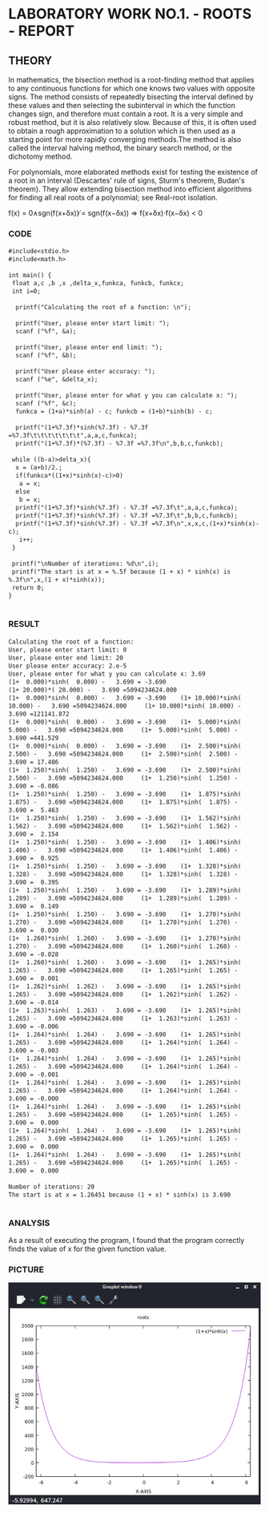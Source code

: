 # LABORATORY WORK NO.1. - ROOTS - REPORT 

## THEORY
In mathematics, the bisection method is a root-finding method that applies to any continuous functions for which one knows two values with opposite signs. The method consists of repeatedly bisecting the interval defined by these values and then selecting the subinterval in which the function changes sign, and therefore must contain a root. It is a very simple and robust method, but it is also relatively slow. Because of this, it is often used to obtain a rough approximation to a solution which is then used as a starting point for more rapidly converging methods.The method is also called the interval halving method, the binary search method, or the dichotomy method.

For polynomials, more elaborated methods exist for testing the existence of a root in an interval (Descartes' rule of signs, Sturm's theorem, Budan's theorem). They allow extending bisection method into efficient algorithms for finding all real roots of a polynomial; see Real-root isolation.

f(x) = 0∧sgn(f(x+δx)) ̸= sgn(f(x−δx)) => f(x+δx)·f(x−δx) < 0

### CODE
```
#include<stdio.h>
#include<math.h>

int main() {
 float a,c ,b ,x ,delta_x,funkca, funkcb, funkcx;
 int i=0;

  printf("Calculating the root of a function: \n");

  printf("User, please enter start limit: ");
  scanf ("%f", &a);

  printf("User, please enter end limit: ");
  scanf ("%f", &b);

  printf("User please enter accuracy: ");
  scanf ("%e", &delta_x);

  printf("User, please enter for what y you can calculate x: ");
  scanf ("%f", &c);
  funkca = (1+a)*sinh(a) - c; funkcb = (1+b)*sinh(b) - c;

  printf("(1+%7.3f)*sinh(%7.3f) - %7.3f =%7.3f\t\t\t\t\t\t\t",a,a,c,funkca);
  printf("(1+%7.3f)*(%7.3f) - %7.3f =%7.3f\n",b,b,c,funkcb);

 while ((b-a)>delta_x){
  x = (a+b)/2.;
  if(funkca*((1+x)*sinh(x)-c)>0)
   a = x;
  else
   b = x;
  printf("(1+%7.3f)*sinh(%7.3f) - %7.3f =%7.3f\t",a,a,c,funkca);
  printf("(1+%7.3f)*sinh(%7.3f) - %7.3f =%7.3f\t",b,b,c,funkcb);
  printf("(1+%7.3f)*sinh(%7.3f) - %7.3f =%7.3f\n",x,x,c,(1+x)*sinh(x)-c);
   i++;
 }

 printf("\nNumber of iterations: %d\n",i);
 printf("The start is at x = %.5f because (1 + x) * sinh(x) is %.3f\n",x,(1 + x)*sinh(x));
 return 0;
}


```

### RESULT
```
Calculating the root of a function: 
User, please enter start limit: 0
User, please enter end limit: 20
User please enter accuracy: 2.e-5
User, please enter for what y you can calculate x: 3.69
(1+  0.000)*sinh(  0.000) -   3.690 = -3.690                                                    (1+ 20.000)*( 20.000) -   3.690 =5094234624.000
(1+  0.000)*sinh(  0.000) -   3.690 = -3.690    (1+ 10.000)*sinh( 10.000) -   3.690 =5094234624.000     (1+ 10.000)*sinh( 10.000) -   3.690 =121141.872
(1+  0.000)*sinh(  0.000) -   3.690 = -3.690    (1+  5.000)*sinh(  5.000) -   3.690 =5094234624.000     (1+  5.000)*sinh(  5.000) -   3.690 =441.529
(1+  0.000)*sinh(  0.000) -   3.690 = -3.690    (1+  2.500)*sinh(  2.500) -   3.690 =5094234624.000     (1+  2.500)*sinh(  2.500) -   3.690 = 17.486
(1+  1.250)*sinh(  1.250) -   3.690 = -3.690    (1+  2.500)*sinh(  2.500) -   3.690 =5094234624.000     (1+  1.250)*sinh(  1.250) -   3.690 = -0.086
(1+  1.250)*sinh(  1.250) -   3.690 = -3.690    (1+  1.875)*sinh(  1.875) -   3.690 =5094234624.000     (1+  1.875)*sinh(  1.875) -   3.690 =  5.463
(1+  1.250)*sinh(  1.250) -   3.690 = -3.690    (1+  1.562)*sinh(  1.562) -   3.690 =5094234624.000     (1+  1.562)*sinh(  1.562) -   3.690 =  2.154
(1+  1.250)*sinh(  1.250) -   3.690 = -3.690    (1+  1.406)*sinh(  1.406) -   3.690 =5094234624.000     (1+  1.406)*sinh(  1.406) -   3.690 =  0.925
(1+  1.250)*sinh(  1.250) -   3.690 = -3.690    (1+  1.328)*sinh(  1.328) -   3.690 =5094234624.000     (1+  1.328)*sinh(  1.328) -   3.690 =  0.395
(1+  1.250)*sinh(  1.250) -   3.690 = -3.690    (1+  1.289)*sinh(  1.289) -   3.690 =5094234624.000     (1+  1.289)*sinh(  1.289) -   3.690 =  0.149
(1+  1.250)*sinh(  1.250) -   3.690 = -3.690    (1+  1.270)*sinh(  1.270) -   3.690 =5094234624.000     (1+  1.270)*sinh(  1.270) -   3.690 =  0.030
(1+  1.260)*sinh(  1.260) -   3.690 = -3.690    (1+  1.270)*sinh(  1.270) -   3.690 =5094234624.000     (1+  1.260)*sinh(  1.260) -   3.690 = -0.028
(1+  1.260)*sinh(  1.260) -   3.690 = -3.690    (1+  1.265)*sinh(  1.265) -   3.690 =5094234624.000     (1+  1.265)*sinh(  1.265) -   3.690 =  0.001
(1+  1.262)*sinh(  1.262) -   3.690 = -3.690    (1+  1.265)*sinh(  1.265) -   3.690 =5094234624.000     (1+  1.262)*sinh(  1.262) -   3.690 = -0.014
(1+  1.263)*sinh(  1.263) -   3.690 = -3.690    (1+  1.265)*sinh(  1.265) -   3.690 =5094234624.000     (1+  1.263)*sinh(  1.263) -   3.690 = -0.006
(1+  1.264)*sinh(  1.264) -   3.690 = -3.690    (1+  1.265)*sinh(  1.265) -   3.690 =5094234624.000     (1+  1.264)*sinh(  1.264) -   3.690 = -0.003
(1+  1.264)*sinh(  1.264) -   3.690 = -3.690    (1+  1.265)*sinh(  1.265) -   3.690 =5094234624.000     (1+  1.264)*sinh(  1.264) -   3.690 = -0.001
(1+  1.264)*sinh(  1.264) -   3.690 = -3.690    (1+  1.265)*sinh(  1.265) -   3.690 =5094234624.000     (1+  1.264)*sinh(  1.264) -   3.690 = -0.000
(1+  1.264)*sinh(  1.264) -   3.690 = -3.690    (1+  1.265)*sinh(  1.265) -   3.690 =5094234624.000     (1+  1.265)*sinh(  1.265) -   3.690 =  0.000
(1+  1.264)*sinh(  1.264) -   3.690 = -3.690    (1+  1.265)*sinh(  1.265) -   3.690 =5094234624.000     (1+  1.265)*sinh(  1.265) -   3.690 =  0.000
(1+  1.264)*sinh(  1.264) -   3.690 = -3.690    (1+  1.265)*sinh(  1.265) -   3.690 =5094234624.000     (1+  1.265)*sinh(  1.265) -   3.690 =  0.000

Number of iterations: 20
The start is at x = 1.26451 because (1 + x) * sinh(x) is 3.690


```

### ANALYSIS


As a result of executing the program, I found that the program correctly finds the value of x for the given function value.

### PICTURE
![Function graph](https://github.com/Ashithosh/Ashithosh2571/blob/master/lab_works/2lw_Roots/finding%20roots.png)
